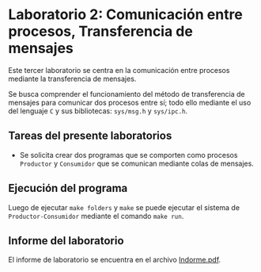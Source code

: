 # Laboratorio 2: Comunicación entre procesos, Transferencia de mensajes
Este tercer laboratorio se centra en la comunicación entre procesos mediante la transferencia de mensajes.

Se busca comprender el funcionamiento del método de transferencia de mensajes para comunicar dos procesos entre sí; todo ello mediante el uso del lenguaje `C` y sus bibliotecas: `sys/msg.h` y `sys/ipc.h`.

## Tareas del presente laboratorios
- Se solicita crear dos programas que se comporten como procesos `Productor` y `Consumidor` que se comunican mediante colas de mensajes.

## Ejecución del programa
Luego de ejecutar `make folders` y `make` se puede ejecutar el sistema de `Productor-Consumidor` mediante el comando `make run`.

## Informe del laboratorio
El informe de laboratorio se encuentra en el archivo [Indorme.pdf](/laboratorio3/docs/Informe.pdf).